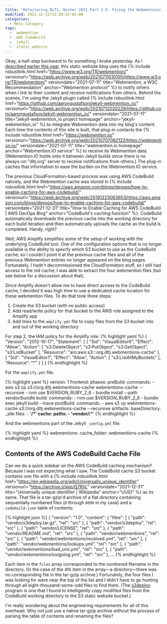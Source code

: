 ```yaml
---
title: 'Refactoring DLTJ, Winter 2021 Part 2.5: Fixing the Webmentions Cache'
modified: 2021-12-31T12:39:33-05:00
categories:
  - Meta Category
tags:
  -  webmention
  -  AWS CodeBuild
  -  jekyll
  -  static website
---
```

Okay, a half-step backward to fix something I broke yesterday. 
As I [described earlier this year](https://dltj.org/article/dltj-with-webmention/), this static website blog uses the {% include robustlink.html href="https://www.w3.org/TR/webmention/" versionurl="https://web.archive.org/web/20210711010105/https://www.w3.org/TR/webmention/" versiondate="2021-07-11" title="Webmention, a W3C Recommendation" anchor="Webmention protocol" %} to notify others when I link to their content and receive notifications from others. 
Behind the scenes, I'm using the Jekyll plugin called {% include robustlink.html href="https://github.com/aarongustafson/jekyll-webmention_io/" versionurl="https://web.archive.org/web/20210712020229/https://github.com/aarongustafson/jekyll-webmention_io/" versiondate="2021-07-11" title="Jekyll-webmention_io project homepage" anchor="jekyll-webmention_io" %} to integrate Webmention data into my blog's content. 
Each time the contents of this site is built, that plug-in contacts the {% include robustlink.html href="https://webmention.io/" versionurl="https://web.archive.org/web/20210707082122/https://webmention.io/" versiondate="2021-07-11" title="webmention.io homepage" anchor="Webmention.IO service" %} to receive its Webmention data. 
(Webmention.IO holds onto it between Jekyll builds since there is no always-on "dltj.org" server to receive notifications from others.) 
The plug-in caches that information to ease the burden on the Webmention.IO service.

The previous CloudFormation-based process was using AWS CodeBuild natively, and the Webmention cache was stored in {% include robustlink.html href="https://aws.amazon.com/blogs/devops/how-to-enable-caching-for-aws-codebuild/" versionurl="https://web.archive.org/web/20191223063653/https://aws.amazon.com/blogs/devops/how-to-enable-caching-for-aws-codebuild/" versiondate="2021-12-31" title="How to Enable Caching for AWS CodeBuild | AWS DevOps Blog" anchor="CodeBuild's caching function" %}.
CodeBuild automatically downloads the previous cache into the working directory for each build iteration and then automatically uploads the cache as the build is completed. 
Handy, right?

Well, AWS Amplify simplifies some of the setup of working with the underlying CodeBuild tool. 
One of the configuration options that is no longer available is the ability to specify which S3 bucket to use as the CodeBuild cache; so I couldn't point it at the previous cache files and all of the previous Webmention entries no longer appeared on the blog pages. 
Fortunately, I hadn't decommissioned the CloudFormation stuff, so I still had access to the old cache; I was able to extract the four webmention files (but see below for a discussion about that).

Since Amplify doesn't allow me to have direct access to the CodeBuild cache, I decided it was high time to use a dedicated cache location for these webmention files. 
To do that took three steps:
1. Create the S3 bucket (with no public access)
2. Add read/write policy for that bucket to the AWS role assigned to the Amplify app
3. Add lines to the `amplify.yml` file to copy files from the S3 bucket into and out of the working directory

For step 2, the IAM policy for the Amplify role:
{% highlight yaml %}
{
    "Version": "2012-10-17",
    "Statement": [
        {
            "Sid": "VisualEditor0",
            "Effect": "Allow",
            "Action": [
                "s3:DeleteObject",
                "s3:PutObject",
                "s3:GetObject",
                "s3:ListBucket"
            ],
            "Resource": "arn:aws:s3:::org.dltj.webmentions-cache"
        },
        {
            "Sid": "VisualEditor1",
            "Effect": "Allow",
            "Action": [
                "s3:ListAllMyBuckets"
            ],
            "Resource": "*"
        }
    ]
}
{% endhighlight %}

For the `amplify.yml` file:

{% highlight yaml %}
version: 1
frontend:
  phases:
    preBuild:
      commands:
        - aws s3 cp s3://org.dltj.webmentions-cache webmentions-cache --recursive
        - rvm use $VERSION_RUBY_2_6
        - bundle install --path vendor/bundle
    build:
      commands:
        - rvm use $VERSION_RUBY_2_6
        - bundle exec jekyll build --trace
    postBuild:
      commands:
        - aws s3 cp webmentions-cache s3://org.dltj.webmentions-cache --recursive
  artifacts:
    baseDirectory: _site
    files:
      - '**/*'
  cache:
    paths:
      - 'vendor/**/*'
{% endhighlight %}

And the webmentions part of the Jekyll `_config.yml` file:

{% highlight yaml %}
webmentions:
  cache_folder: webmentions-cache
{% endhighlight %}

## Contents of the AWS CodeBuild Cache File
Can we do a quick sidebar on the AWS CodeBuild caching mechanism? 
Because I was not expecting what I saw.
The CodeBuild cache S3 bucket contains one file with a {% include robustlink.html href="https://en.wikipedia.org/wiki/Universally_unique_identifier" versionurl="https://archive.li/wip/Q7RhL" versiondate="2021-12-31" title="Universally unique identifier | Wikipedia" anchor="UUID" %} as its name. 
That file is a tar-gzip'd archive of a flat directory containing sequentially numbered files (`0` through `8099` in my case) and a `codebuild.json` table of contents:

{% highlight json %}
{
  "version": "1.0",
  "content": {
    "files": [
      {
        "path": "vendor/s3deploy.tar.gz",
        "rel": "src"
      },
      {
        "path": "vendor/s3deploy",
        "rel": "src"
      },
      {
        "path": "vendor/LICENSE",
        "rel": "src"
      },
      {
        "path": "vendor/README.md",
        "rel": "src"
      },
      {
        "path": "vendor/webmentions",
        "rel": "src"
      },
      {
        "path": "vendor/webmentions/received.yml",
        "rel": "src"
      },
      {
        "path": "vendor/webmentions/lookups.yml",
        "rel": "src"
      },
      {
        "path": "vendor/webmentions/bad_uris.yml",
        "rel": "src"
      },
      {
        "path": "vendor/webmentions/outgoing.yml",
        "rel": "src"
      },
    ...
{% endhighlight %}

Each item in the `files` array corresponded to the numbered filename in the directory. 
(In the case of the 4th item in the array—a directory—there was no corresponding file in the tar-gzip archive.) 
Fortunately, the four files I was looking for were near the top of the list and I didn't have to go hunting through all eight-thousand-some-odd files to find them.
(The [s3deploy](https://github.com/dltj/s3deploy) program is one that I found to intelligently copy modified files from the CodeBuild working directory to the S3 static website bucket.)

I'm really wondering about the engineering requirements for all of this overhead. 
Why not just use a native tar-gzip archive without the process of parsing the table of contents and renaming the files?
